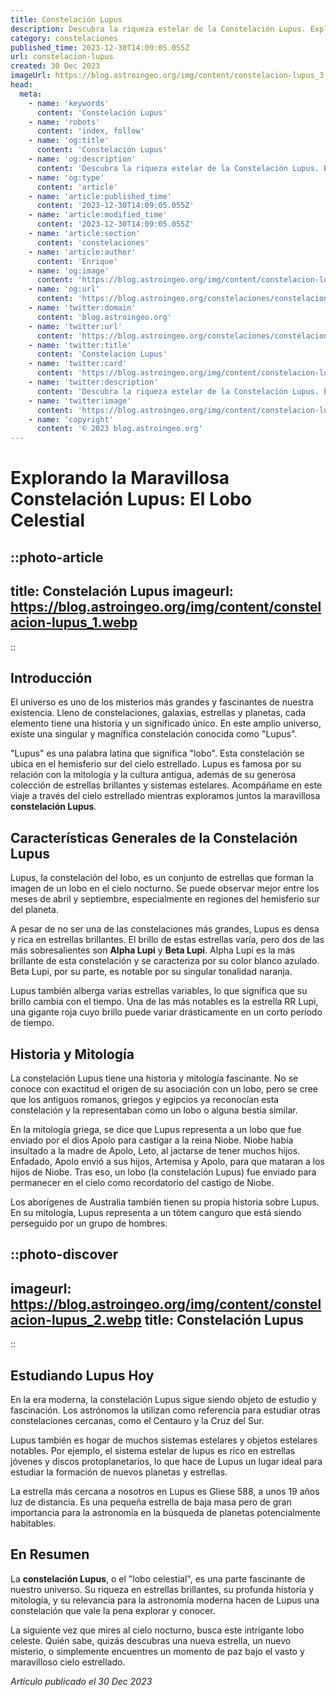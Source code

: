 ```yaml
---
title: Constelación Lupus
description: Descubra la riqueza estelar de la Constelación Lupus. Explore sus estrellas, historia y significado con nuestro detallado estudio astronómico. Mejore su conocimiento del cielo nocturno.
category: constelaciones
published_time: 2023-12-30T14:09:05.055Z
url: constelacion-lupus
created: 30 Dec 2023
imageUrl: https://blog.astroingeo.org/img/content/constelacion-lupus_3.webp
head:
  meta:
    - name: 'keywords'
      content: 'Constelación Lupus'
    - name: 'robots'
      content: 'index, follow'
    - name: 'og:title'
      content: 'Constelación Lupus'
    - name: 'og:description'
      content: 'Descubra la riqueza estelar de la Constelación Lupus. Explore sus estrellas, historia y significado con nuestro detallado estudio astronómico. Mejore su conocimiento del cielo nocturno.'
    - name: 'og:type'
      content: 'article'
    - name: 'article:published_time'
      content: '2023-12-30T14:09:05.055Z'
    - name: 'article:modified_time'
      content: '2023-12-30T14:09:05.055Z'
    - name: 'article:section'
      content: 'constelaciones'
    - name: 'article:author'
      content: 'Enrique'
    - name: 'og:image'
      content: 'https://blog.astroingeo.org/img/content/constelacion-lupus_3.webp'
    - name: 'og:url'
      content: 'https://blog.astroingeo.org/constelaciones/constelacion-lupus'
    - name: 'twitter:domain'
      content: 'blog.astroingeo.org'
    - name: 'twitter:url'
      content: 'https://blog.astroingeo.org/constelaciones/constelacion-lupus'
    - name: 'twitter:title'
      content: 'Constelación Lupus'
    - name: 'twitter:card'
      content: 'https://blog.astroingeo.org/img/content/constelacion-lupus_3.webp'
    - name: 'twitter:description'
      content: 'Descubra la riqueza estelar de la Constelación Lupus. Explore sus estrellas, historia y significado con nuestro detallado estudio astronómico. Mejore su conocimiento del cielo nocturno.'
    - name: 'twitter:image'
      content: 'https://blog.astroingeo.org/img/content/constelacion-lupus_3.webp'
    - name: 'copyright'
      content: '© 2023 blog.astroingeo.org'
---
```

# Explorando la Maravillosa Constelación Lupus: El Lobo Celestial

::photo-article
---
title: Constelación Lupus
imageurl: https://blog.astroingeo.org/img/content/constelacion-lupus_1.webp
---
::

## Introducción

El universo es uno de los misterios más grandes y fascinantes de nuestra existencia. Lleno de constelaciones, galaxias, estrellas y planetas, cada elemento tiene una historia y un significado único. En este amplio universo, existe una singular y magnífica constelación conocida como "Lupus".

"Lupus" es una palabra latina que significa "lobo". Esta constelación se ubica en el hemisferio sur del cielo estrellado. Lupus es famosa por su relación con la mitología y la cultura antigua, además de su generosa colección de estrellas brillantes y sistemas estelares. Acompáñame en este viaje a través del cielo estrellado mientras exploramos juntos la maravillosa **constelación Lupus**.

## Características Generales de la Constelación Lupus

Lupus, la constelación del lobo, es un conjunto de estrellas que forman la imagen de un lobo en el cielo nocturno. Se puede observar mejor entre los meses de abril y septiembre, especialmente en regiones del hemisferio sur del planeta. 

A pesar de no ser una de las constelaciones más grandes, Lupus es densa y rica en estrellas brillantes. El brillo de estas estrellas varía, pero dos de las más sobresalientes son **Alpha Lupi** y **Beta Lupi**. Alpha Lupi es la más brillante de esta constelación y se caracteriza por su color blanco azulado. Beta Lupi, por su parte, es notable por su singular tonalidad naranja.

Lupus también alberga varias estrellas variables, lo que significa que su brillo cambia con el tiempo. Una de las más notables es la estrella RR Lupi, una gigante roja cuyo brillo puede variar drásticamente en un corto período de tiempo.

## Historia y Mitología

La constelación Lupus tiene una historia y mitología fascinante. No se conoce con exactitud el origen de su asociación con un lobo, pero se cree que los antiguos romanos, griegos y egipcios ya reconocían esta constelación y la representaban como un lobo o alguna bestia similar.

En la mitología griega, se dice que Lupus representa a un lobo que fue enviado por el dios Apolo para castigar a la reina Niobe. Niobe había insultado a la madre de Apolo, Leto, al jactarse de tener muchos hijos. Enfadado, Apolo envió a sus hijos, Artemisa y Apolo, para que mataran a los hijos de Niobe. Tras eso, un lobo (la constelación Lupus) fue enviado para permanecer en el cielo como recordatorio del castigo de Niobe.

Los aborígenes de Australia también tienen su propia historia sobre Lupus. En su mitología, Lupus representa a un tótem canguro que está siendo perseguido por un grupo de hombres.


::photo-discover
---
imageurl: https://blog.astroingeo.org/img/content/constelacion-lupus_2.webp
title: Constelación Lupus
---
::

## Estudiando Lupus Hoy

En la era moderna, la constelación Lupus sigue siendo objeto de estudio y fascinación. Los astrónomos la utilizan como referencia para estudiar otras constelaciones cercanas, como el Centauro y la Cruz del Sur.

Lupus también es hogar de muchos sistemas estelares y objetos estelares notables. Por ejemplo, el sistema estelar de lupus es rico en estrellas jóvenes y discos protoplanetarios, lo que hace de Lupus un lugar ideal para estudiar la formación de nuevos planetas y estrellas.

La estrella más cercana a nosotros en Lupus es Gliese 588, a unos 19 años luz de distancia. Es una pequeña estrella de baja masa pero de gran importancia para la astronomía en la búsqueda de planetas potencialmente habitables.

## En Resumen

La **constelación Lupus**, o el "lobo celestial", es una parte fascinante de nuestro universo. Su riqueza en estrellas brillantes, su profunda historia y mitología, y su relevancia para la astronomía moderna hacen de Lupus una constelación que vale la pena explorar y conocer.

La siguiente vez que mires al cielo nocturno, busca este intrigante lobo celeste. Quién sabe, quizás descubras una nueva estrella, un nuevo misterio, o simplemente encuentres un momento de paz bajo el vasto y maravilloso cielo estrellado.


_Artículo publicado el 30 Dec 2023_